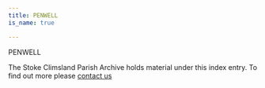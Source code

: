 ```yaml
---
title: PENWELL
is_name: true

---
```


PENWELL


The Stoke Climsland Parish Archive holds material under this index entry. To find out more please [contact us](/contact/)
